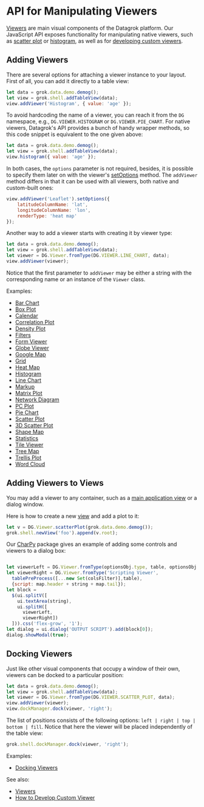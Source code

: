 <!-- TITLE: Manipulate Viewers -->
<!-- SUBTITLE: -->

# API for Manipulating Viewers

[Viewers](../../visualize/viewers.md) are main visual components of the Datagrok platform. Our JavaScript API exposes functionality for manipulating native viewers, such as [scatter plot](../../visualize/viewers/scatter-plot.md) or [histogram](../../visualize/viewers/histogram.md), as well as for [developing custom viewers](develop-custom-viewer.md).

## Adding Viewers

There are several options for attaching a viewer instance to your layout. First of all, you can add it directly to a table view:

```javascript
let data = grok.data.demo.demog();
let view = grok.shell.addTableView(data);
view.addViewer('Histogram', { value: 'age' });
```

To avoid hardcoding the name of a viewer, you can reach it from the `DG` namespace, e.g., `DG.VIEWER.HISTOGRAM` or `DG.VIEWER.PIE_CHART`. For native viewers, Datagrok's API provides a bunch of handy wrapper methods, so this code snippet is equivalent to the one given above:

```javascript
let data = grok.data.demo.demog();
let view = grok.shell.addTableView(data);
view.histogram({ value: 'age' });
```

In both cases, the `options` parameter is not required, besides, it is possible to specify them later on with the viewer's [setOptions](https://public.datagrok.ai/js/samples/ui/viewers/types/scatter-plot) method. The `addViewer` method differs in that it can be used with all viewers, both native and custom-built ones:

```javascript
view.addViewer('Leaflet').setOptions({
    latitudeColumnName: 'lat',
    longitudeColumnName: 'lon',
    renderType: 'heat map'
});
```

Another way to add a viewer starts with creating it by viewer type:

```javascript
let data = grok.data.demo.demog();
let view = grok.shell.addTableView(data);
let viewer = DG.Viewer.fromType(DG.VIEWER.LINE_CHART, data);
view.addViewer(viewer);
```

Notice that the first parameter to `addViewer` may be either a string with the corresponding name or an instance of the `Viewer` class.

Examples:
  * [Bar Chart](https://public.datagrok.ai/js/samples/ui/viewers/types/bar-chart)
  * [Box Plot](https://public.datagrok.ai/js/samples/ui/viewers/types/box-plot)
  * [Calendar](https://public.datagrok.ai/js/samples/ui/viewers/types/calendar)
  * [Correlation Plot](https://public.datagrok.ai/js/samples/ui/viewers/types/corr-plot)
  * [Density Plot](https://public.datagrok.ai/js/samples/ui/viewers/types/density-plot)
  * [Filters](https://public.datagrok.ai/js/samples/ui/viewers/types/filters)
  * [Form Viewer](https://public.datagrok.ai/js/samples/ui/viewers/types/form)
  * [Globe Viewer](https://public.datagrok.ai/js/samples/ui/viewers/types/globe)
  * [Google Map](https://public.datagrok.ai/js/samples/ui/viewers/types/google-map)
  * [Grid](https://public.datagrok.ai/js/samples/ui/viewers/types/grid)
  * [Heat Map](https://public.datagrok.ai/js/samples/ui/viewers/types/heat-map)
  * [Histogram](https://public.datagrok.ai/js/samples/ui/viewers/types/histogram)
  * [Line Chart](https://public.datagrok.ai/js/samples/ui/viewers/types/line-chart)
  * [Markup](https://public.datagrok.ai/js/samples/ui/viewers/types/markup)
  * [Matrix Plot](https://public.datagrok.ai/js/samples/ui/viewers/types/matrix-plot)
  * [Network Diagram](https://public.datagrok.ai/js/samples/ui/viewers/types/network-diagram)
  * [PC Plot](https://public.datagrok.ai/js/samples/ui/viewers/types/pc-plot)
  * [Pie Chart](https://public.datagrok.ai/js/samples/ui/viewers/types/pie-chart)
  * [Scatter Plot](https://public.datagrok.ai/js/samples/ui/viewers/types/scatter-plot)
  * [3D Scatter Plot](https://public.datagrok.ai/js/samples/ui/viewers/types/scatter-plot-3d)
  * [Shape Map](https://public.datagrok.ai/js/samples/ui/viewers/types/shape-map)
  * [Statistics](https://public.datagrok.ai/js/samples/ui/viewers/types/statistics)
  * [Tile Viewer](https://public.datagrok.ai/js/samples/ui/viewers/types/tile-viewer)
  * [Tree Map](https://public.datagrok.ai/js/samples/ui/viewers/types/tree-map)
  * [Trellis Plot](https://public.datagrok.ai/js/samples/ui/viewers/types/trellis-plot)
  * [Word Cloud](https://public.datagrok.ai/js/samples/ui/viewers/types/word-cloud)

## Adding Viewers to Views

You may add a viewer to any container, such as a [main application view](/develop/how-to/build-an-app.md#the-main-view) or a dialog window.

Here is how to create a new [view](develop/how-to/custom-views.md) and add a plot to it:

```javascript
let v = DG.Viewer.scatterPlot(grok.data.demo.demog());
grok.shell.newView('foo').append(v.root);
```

Our [CharPy](https://github.com/datagrok-ai/public/blob/master/packages/ChaRPy/src/package.js) package gives an example of adding some controls and viewers to a dialog box:

```javascript

let viewerLeft = DG.Viewer.fromType(optionsObj.type, table, optionsObj.look);
let viewerRight = DG.Viewer.fromType('Scripting Viewer',
  tablePreProcess([...new Set(colsFilter)],table),
  {script: map.header + string + map.tail});
let block =
  $(ui.splitV([
    ui.textArea(string),
    ui.splitH([
      viewerLeft,
      viewerRight])
  ])).css('flex-grow', '1');
let dialog = ui.dialog('OUTPUT SCRIPT').add(block[0]);
dialog.showModal(true);
```

## Docking Viewers

Just like other visual components that occupy a window of their own, viewers can be docked to a particular position:

```javascript
let data = grok.data.demo.demog();
let view = grok.shell.addTableView(data);
let viewer = DG.Viewer.fromType(DG.VIEWER.SCATTER_PLOT, data);
view.addViewer(viewer);
view.dockManager.dock(viewer, 'right');
```

The list of positions consists of the following options: `left | right | top | bottom | fill`. Notice that here the viewer will be placed independently of the table view:

```javascript
grok.shell.dockManager.dock(viewer, 'right');
```

Examples:
  * [Docking Viewers](https://public.datagrok.ai/js/samples/ui/docking/docking-table-view)

See also:
  * [Viewers](../../visualize/viewers.md)
  * [How to Develop Custom Viewer](develop-custom-viewer.md)
